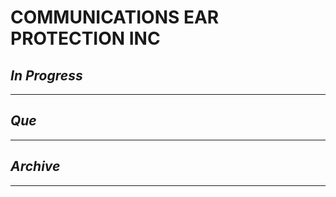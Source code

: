 # COMMUNICATIONS  EAR PROTECTION INC

## *In Progress*

--------------------

## *Que*

-----------------------------------
## *Archive*

-----------------------------------
